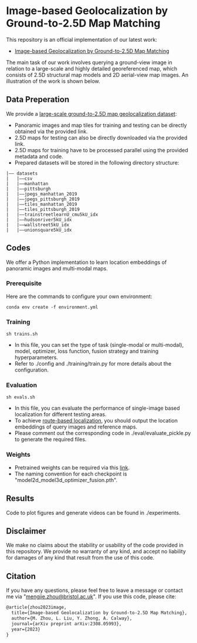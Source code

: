 # Image-based Geolocalization by Ground-to-2.5D Map Matching
This repository is an official implementation of our latest work: 
- [Image-based Geolocalization by Ground-to-2.5D Map Matching](https://arxiv.org/abs/2308.05993 "Image-based Geolocalization by Ground-to-2.5D Map Matching")

The main task of our work involves querying a ground-view image in relation to a large-scale and highly detailed georeferenced map, which consists of 2.5D structural map models and 2D aerial-view map images. An illustration of the work is shown below.

## Data Preperation
We provide a [large-scale ground-to-2.5D map geolocalization dataset](https://github.com/ZhouMengjie/2-5DMap-Dataset):
- Panoramic images and map tiles for training and testing can be directly obtained via the provided link.
- 2.5D maps for testing can also be directly downloaded via the provided link.
- 2.5D maps for training have to be processed parallel using the provided metadata and code.
- Prepared datasets will be stored in the following directory structure:
```
|–– datasets
|   |––csv
|   |––manhattan
|   |––pittsburgh
|   |––jpegs_manhattan_2019
|   |––jpegs_pittsburgh_2019
|   |––tiles_manhattan_2019
|   |––tiles_pittsburgh_2019
|   |––trainstreetlearnU_cmu5kU_idx
|   |––hudsonriver5kU_idx
|   |––wallstreet5kU_idx
|   |––unionsquare5kU_idx
```

## Codes
We offer a Python implementation to learn location embeddings of panoramic images and multi-modal maps.

### Prerequisite
Here are the commands to configure your own environment:
```
conda env create -f environment.yml
```

### Training
```
sh trains.sh
```
- In this file, you can set the type of task (single-modal or multi-modal), model, optimizer, loss function, fusion strategy and training hyperparameters.
- Refer to ./config and ./training/train.py for more details about the configuration.

### Evaluation
```
sh evals.sh
```
- In this file, you can evaluate the performance of single-image based localization for different testing areas. 
- To achieve [route-based localization](https://github.com/ZhouMengjie/you-are-here), you should output the location embeddings of query images and reference maps.
- Please comment out the corresponding code in ./eval/evaluate_pickle.py to generate the required files.

### Weights
- Pretrained weights can be required via this [link](https://drive.google.com/drive/folders/17dWlMpof-ii6eV1KswQdSh5p3SrpIAUm?usp=sharing).
- The naming convention for each checkpoint is "model2d_model3d_optimizer_fusion.pth".

## Results
Code to plot figures and generate videos can be found in ./experiments.

## Disclaimer
We make no claims about the stability or usability of the code provided in this repository.
We provide no warranty of any kind, and accept no liability for damages of any kind that result from the use of this code.


## Citation
If you have any questions, please feel free to leave a message or contact me via "mengjie.zhou@bristol.ac.uk". If you use this code, please cite:
```latex
@article{zhou2023image,
  title={Image-based Geolocalization by Ground-to-2.5D Map Matching},
  author={M. Zhou, L. Liu, Y. Zhong, A. Calway},
  journal={arXiv preprint arXiv:2308.05993},
  year={2023}
}
```






